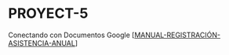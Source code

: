 # PROYECT-5
Conectando con Documentos Google
[[MANUAL-REGISTRACIÓN-ASISTENCIA-ANUAL](https://docs.google.com/document/d/1mfMsRvx458MWfu1d6Wl69OwKGzWNxH51ELEt5LRmDKk/edit?usp=sharing)]

